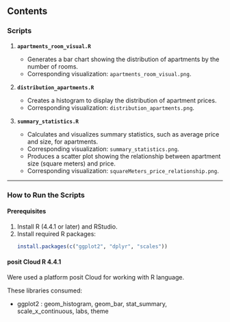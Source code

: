 ## Contents

### Scripts

1. **`apartments_room_visual.R`**  
   - Generates a bar chart showing the distribution of apartments by the number of rooms.
   - Corresponding visualization: `apartments_room_visual.png`.


2. **`distribution_apartments.R`**  
   - Creates a histogram to display the distribution of apartment prices.
   - Corresponding visualization: `distribution_apartments.png`.


3. **`summary_statistics.R`**  
   - Calculates and visualizes summary statistics, such as average price and size, for apartments.
   - Corresponding visualization: `summary_statistics.png`.
   - Produces a scatter plot showing the relationship between apartment size (square meters) and price.
   - Corresponding visualization: `squareMeters_price_relationship.png`.

---------------------------------------------------------------------------------

### How to Run the Scripts

#### Prerequisites
1. Install R (4.4.1 or later) and RStudio.
2. Install required R packages:
   ```R
   install.packages(c("ggplot2", "dplyr", "scales"))

#### posit Cloud  R 4.4.1 

Were used a platform posit Cloud for working with R language. 

These libraries consumed: 
- ggplot2 :
    geom_histogram, geom_bar, stat_summary, scale_x_continuous, labs, theme 
